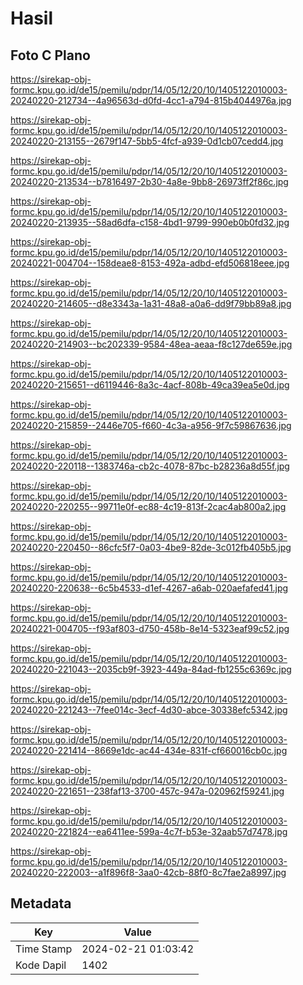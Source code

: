 # Hasil

## Foto C Plano

https://sirekap-obj-formc.kpu.go.id/de15/pemilu/pdpr/14/05/12/20/10/1405122010003-20240220-212734--4a96563d-d0fd-4cc1-a794-815b4044976a.jpg

https://sirekap-obj-formc.kpu.go.id/de15/pemilu/pdpr/14/05/12/20/10/1405122010003-20240220-213155--2679f147-5bb5-4fcf-a939-0d1cb07cedd4.jpg

https://sirekap-obj-formc.kpu.go.id/de15/pemilu/pdpr/14/05/12/20/10/1405122010003-20240220-213534--b7816497-2b30-4a8e-9bb8-26973ff2f86c.jpg

https://sirekap-obj-formc.kpu.go.id/de15/pemilu/pdpr/14/05/12/20/10/1405122010003-20240220-213935--58ad6dfa-c158-4bd1-9799-990eb0b0fd32.jpg

https://sirekap-obj-formc.kpu.go.id/de15/pemilu/pdpr/14/05/12/20/10/1405122010003-20240221-004704--158deae8-8153-492a-adbd-efd506818eee.jpg

https://sirekap-obj-formc.kpu.go.id/de15/pemilu/pdpr/14/05/12/20/10/1405122010003-20240220-214605--d8e3343a-1a31-48a8-a0a6-dd9f79bb89a8.jpg

https://sirekap-obj-formc.kpu.go.id/de15/pemilu/pdpr/14/05/12/20/10/1405122010003-20240220-214903--bc202339-9584-48ea-aeaa-f8c127de659e.jpg

https://sirekap-obj-formc.kpu.go.id/de15/pemilu/pdpr/14/05/12/20/10/1405122010003-20240220-215651--d6119446-8a3c-4acf-808b-49ca39ea5e0d.jpg

https://sirekap-obj-formc.kpu.go.id/de15/pemilu/pdpr/14/05/12/20/10/1405122010003-20240220-215859--2446e705-f660-4c3a-a956-9f7c59867636.jpg

https://sirekap-obj-formc.kpu.go.id/de15/pemilu/pdpr/14/05/12/20/10/1405122010003-20240220-220118--1383746a-cb2c-4078-87bc-b28236a8d55f.jpg

https://sirekap-obj-formc.kpu.go.id/de15/pemilu/pdpr/14/05/12/20/10/1405122010003-20240220-220255--99711e0f-ec88-4c19-813f-2cac4ab800a2.jpg

https://sirekap-obj-formc.kpu.go.id/de15/pemilu/pdpr/14/05/12/20/10/1405122010003-20240220-220450--86cfc5f7-0a03-4be9-82de-3c012fb405b5.jpg

https://sirekap-obj-formc.kpu.go.id/de15/pemilu/pdpr/14/05/12/20/10/1405122010003-20240220-220638--6c5b4533-d1ef-4267-a6ab-020aefafed41.jpg

https://sirekap-obj-formc.kpu.go.id/de15/pemilu/pdpr/14/05/12/20/10/1405122010003-20240221-004705--f93af803-d750-458b-8e14-5323eaf99c52.jpg

https://sirekap-obj-formc.kpu.go.id/de15/pemilu/pdpr/14/05/12/20/10/1405122010003-20240220-221043--2035cb9f-3923-449a-84ad-fb1255c6369c.jpg

https://sirekap-obj-formc.kpu.go.id/de15/pemilu/pdpr/14/05/12/20/10/1405122010003-20240220-221243--7fee014c-3ecf-4d30-abce-30338efc5342.jpg

https://sirekap-obj-formc.kpu.go.id/de15/pemilu/pdpr/14/05/12/20/10/1405122010003-20240220-221414--8669e1dc-ac44-434e-831f-cf660016cb0c.jpg

https://sirekap-obj-formc.kpu.go.id/de15/pemilu/pdpr/14/05/12/20/10/1405122010003-20240220-221651--238faf13-3700-457c-947a-020962f59241.jpg

https://sirekap-obj-formc.kpu.go.id/de15/pemilu/pdpr/14/05/12/20/10/1405122010003-20240220-221824--ea6411ee-599a-4c7f-b53e-32aab57d7478.jpg

https://sirekap-obj-formc.kpu.go.id/de15/pemilu/pdpr/14/05/12/20/10/1405122010003-20240220-222003--a1f896f8-3aa0-42cb-88f0-8c7fae2a8997.jpg


## Metadata

| Key        | Value               |
| ---------- | ------------------- |
| Time Stamp | 2024-02-21 01:03:42 |
| Kode Dapil | 1402                |



